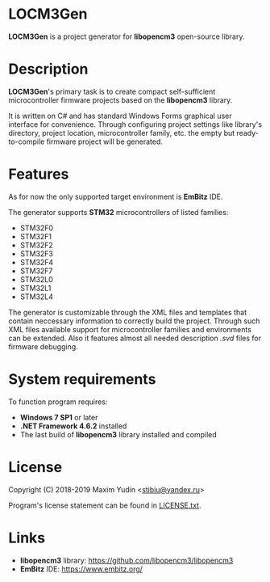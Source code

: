 # LOCM3Gen

**LOCM3Gen** is a project generator for **libopencm3** open-source
library.

# Description

**LOCM3Gen**'s primary task is to create compact self-sufficient
microcontroller firmware projects based on the **libopencm3** library.

It is written on C# and has standard Windows Forms graphical user
interface for convenience. Through configuring project settings like
library's directory, project location, microcontroller family, etc. the
empty but ready-to-compile firmware project will be generated.

# Features

As for now the only supported target environment is **EmBitz** IDE.

The generator supports **STM32** microcontrollers of listed families:

* STM32F0
* STM32F1
* STM32F2
* STM32F3
* STM32F4
* STM32F7
* STM32L0
* STM32L1
* STM32L4

The generator is customizable through the XML files and templates that
contain neccessary information to correctly build the project. Through
such XML files available support for microcontroller families and
environments can be extended. Also it features almost all needed
description *.svd* files for firmware debugging.

# System requirements

To function program requires:

* **Windows 7 SP1** or later
* **.NET Framework 4.6.2** installed
* The last build of **libopencm3** library installed and compiled

# License

Copyright (C) 2018-2019 Maxim Yudin <<stibiu@yandex.ru>>

Program's license statement can be found in [LICENSE.txt](LICENSE.txt).

# Links

* **libopencm3** library: <https://github.com/libopencm3/libopencm3>
* **EmBitz** IDE: <https://www.embitz.org/>
